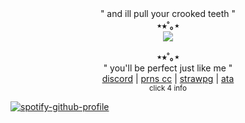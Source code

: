 <div align="center">
" and ill pull your crooked teeth " <br/>
<b>⋆⭒˚｡⋆</b><br>
</div>
<div align="center">
  <img src="https://files.catbox.moe/p236ga.png"> 
</div>


<p align="center">
  <b>⋆⭒˚｡⋆</b><br>
" you'll be perfect just like me " <br/>
  <a href="https://discord.com/users/807377994557554769">discord</a> |
  <a href="https://pronouns.cc/@thebends">prns cc</a> |
  <a href="https://zakhoundgang.straw.page">strawpg</a> |
  <a href="https://meownnibal.atabook.org">ata</a> <br/>
<sub>click 4 info</sub>

[![spotify-github-profile](https://spotify-github-profile.kittinanx.com/api/view?uid=31mc5dbs4bh6qyye5trc4h765lzq&cover_image=true&theme=novatorem&show_offline=false&background_color=121212&interchange=false&bar_color=3a0808&bar_color_cover=false)](https://github.com/kittinan/spotify-github-profile) 
